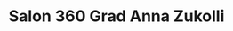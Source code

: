 ---
title: "Salon 360 Grad Anna Zukolli"
url: /schwentinental/salon-360-grad-anna-zukolli/
shop: Friseur
---